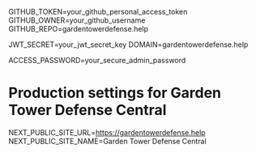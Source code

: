 GITHUB_TOKEN=your_github_personal_access_token
GITHUB_OWNER=your_github_username
GITHUB_REPO=gardentowerdefense.help

JWT_SECRET=your_jwt_secret_key
DOMAIN=gardentowerdefense.help

ACCESS_PASSWORD=your_secure_admin_password

# Production settings for Garden Tower Defense Central
NEXT_PUBLIC_SITE_URL=https://gardentowerdefense.help
NEXT_PUBLIC_SITE_NAME=Garden Tower Defense Central